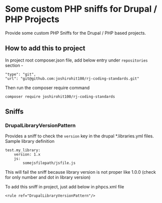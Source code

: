 # Some custom PHP sniffs for Drupal / PHP Projects 
Provide some custom PHP Sniffs for the Drupal / PHP based projects.

## How to add this to project
In project root composer.json file, add below entry under `repositories`
section -

````
"type": "git",
"url": "git@github.com:joshirohit100/rj-coding-standards.git"
````
Then run the composer require command
```
composer require joshirohit100/rj-coding-standards
```

## Sniffs
### DrupalLibraryVersionPattern
Provides a sniff to check the `version` key in the drupal *.libraries.yml files.
Sample library definition
```
test.my_library:
    version: 1.x
    js:
        somejsfilepath/jsfile.js
```
This will fail the sniff because library version is not proper
like 1.0.0 (check for only number and dot in library version)

To add this sniff in project, just add below in phpcs.xml file
```
<rule ref="DrupalLibraryVersionPattern"/>
```

